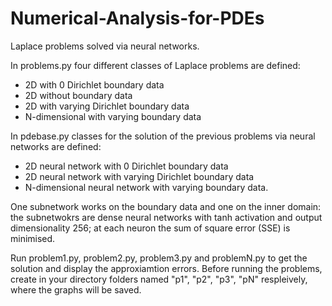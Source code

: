 # Numerical-Analysis-for-PDEs

Laplace problems solved via neural networks.

In problems.py four different classes of Laplace problems are defined:
- 2D with 0 Dirichlet boundary data
- 2D without boundary data
- 2D with varying Dirichlet boundary data
- N-dimensional with varying boundary data

In pdebase.py classes for the solution of the previous problems via neural networks are defined:
- 2D neural network with 0 Dirichlet boundary data
- 2D neural network with varying Dirichlet boundary data
- N-dimensional neural network with varying boundary data.

One subnetwork works on the boundary data and one on the inner domain: the subnetwokrs are dense neural networks with tanh activation and output dimensionality 256; at each neuron the sum of square error (SSE) is minimised.

Run problem1.py, problem2.py, problem3.py and problemN.py to get the solution and display the approxiamtion errors.
Before running the problems, create in your directory folders named "p1", "p2", "p3", "pN" respleively, where the graphs will be saved.
